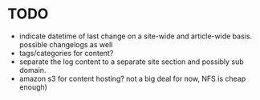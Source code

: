 # TODO

 - indicate datetime of last change on a site-wide and article-wide basis. possible changelogs as well
 - tags/categories for content?
 - separate the log content to a separate site section and possibly sub domain.
 - amazon s3 for content hosting? not a big deal for now, NFS is cheap enough)
